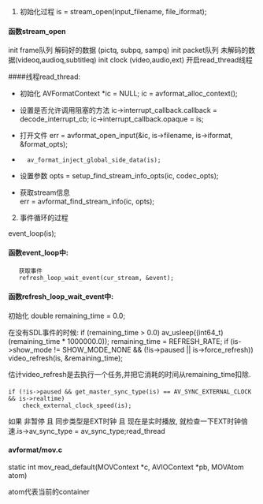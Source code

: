 1. 初始化过程
is = stream_open(input_filename, file_iformat);
#### 函数stream_open
init frame队列 解码好的数据 (pictq, subpq, sampq)
init packet队列 未解码的数据(videoq,audioq,subtitleq)
init clock (video,audio,ext)
开启read_thread线程

####线程read_thread:
    
- 初始化
    AVFormatContext *ic = NULL;
    ic = avformat_alloc_context();

-  设置是否允许调用阻塞的方法
        ic->interrupt_callback.callback = decode_interrupt_cb;
        ic->interrupt_callback.opaque = is;

-   打开文件
       err = avformat_open_input(&ic, is->filename, is->iformat, &format_opts);
- 
        av_format_inject_global_side_data(is);

- 设置参数
        opts = setup_find_stream_info_opts(ic, codec_opts);
- 获取stream信息     
    err = avformat_find_stream_info(ic, opts);
    
2. 事件循环的过程

event_loop(is);
#### 函数event_loop中:
	   获取事件
	   refresh_loop_wait_event(cur_stream, &event);
#### 函数refresh_loop_wait_event中:
 初始化
 double remaining_time = 0.0;    
 
 在没有SDL事件的时候:
        if (remaining_time > 0.0)
            av_usleep((int64_t)(remaining_time * 1000000.0));
        remaining_time = REFRESH_RATE;
        if (is->show_mode != SHOW_MODE_NONE && (!is->paused || is->force_refresh))
            video_refresh(is, &remaining_time);
   
   估计video_refresh是去执行一个任务,并把它消耗的时间从remaining_time扣除.

#### 
    if (!is->paused && get_master_sync_type(is) == AV_SYNC_EXTERNAL_CLOCK && is->realtime)
        check_external_clock_speed(is);
 如果 非暂停 且 同步类型是EXT时钟 且 现在是实时播放, 就检查一下EXT时钟倍速.is->av_sync_type = av_sync_type;read_thread



#### avformat/mov.c
static int mov_read_default(MOVContext *c, AVIOContext *pb, MOVAtom atom)

atom代表当前的container
